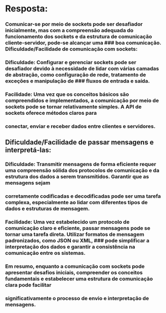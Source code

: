 # Resposta:

### Comunicar-se por meio de sockets pode ser desafiador inicialmente, mas com a compreensão adequada do funcionamento dos sockets e da estrutura de comunicação cliente-servidor, pode-se alcançar uma ### boa comunicação. Dificuldade/Facilidade de comunicação com sockets:
### Dificuldade: Configurar e gerenciar sockets pode ser desafiador devido à necessidade de lidar com várias camadas de abstração, como configuração de rede, tratamento de exceções e manipulação de ### fluxos de entrada e saída.
### Facilidade: Uma vez que os conceitos básicos são compreendidos e implementados, a comunicação por meio de sockets pode se tornar relativamente simples. A API de sockets oferece métodos claros para 
### conectar, enviar e receber dados entre clientes e servidores.

## Dificuldade/Facilidade de passar mensagens e interpretá-las:

### Dificuldade: Transmitir mensagens de forma eficiente requer uma compreensão sólida dos protocolos de comunicação e da estrutura dos dados a serem transmitidos. Garantir que as mensagens sejam 
### corretamente codificadas e decodificadas pode ser uma tarefa complexa, especialmente ao lidar com diferentes tipos de dados e estruturas de mensagem.
### Facilidade: Uma vez estabelecido um protocolo de comunicação claro e eficiente, passar mensagens pode se tornar uma tarefa direta. Utilizar formatos de mensagem padronizados, como JSON ou XML, ### pode simplificar a interpretação dos dados e garantir a consistência na comunicação entre os sistemas.
### Em resumo, enquanto a comunicação com sockets pode apresentar desafios iniciais, compreender os conceitos fundamentais e estabelecer uma estrutura de comunicação clara pode facilitar 
### significativamente o processo de envio e interpretação de mensagens.

